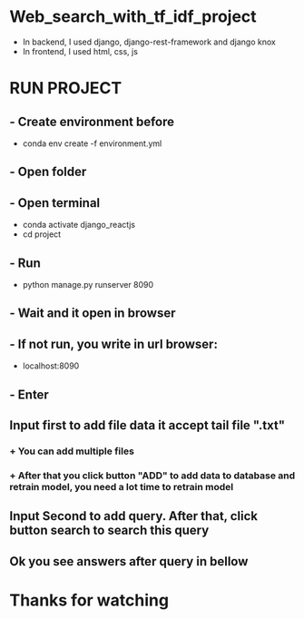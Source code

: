 # Web_search_with_tf_idf_project

- In backend, I used django, django-rest-framework and django knox 
- In frontend, I used html, css, js 

# RUN PROJECT
## - Create environment before 
- conda env create -f environment.yml
## - Open folder
## - Open terminal
- conda activate django_reactjs
- cd project

## - Run 
- python manage.py runserver 8090 

## - Wait and it open in browser 
## - If not run, you write in url browser: 
- localhost:8090
## - Enter 

## Input first to add file data it accept tail file ".txt" 
### + You can add multiple files
### + After that you click button "ADD" to add data to database and retrain model, you need a lot time to retrain model

## Input Second to add query. After that, click button search to search this query

## Ok you see answers after query in bellow 

# Thanks for watching

